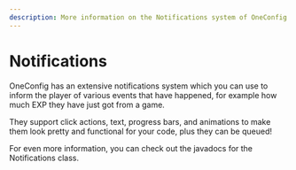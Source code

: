 ```yaml
---
description: More information on the Notifications system of OneConfig
---
```


# Notifications

OneConfig has an extensive notifications system which you can use to inform the player of various events that have happened, for example how much EXP they have just got from a game.&#x20;



They support click actions, text, progress bars, and animations to make them look pretty and functional for your code, plus they can be queued!

For even more information, you can check out the javadocs for the Notifications class.
